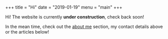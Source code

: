+++
title = "Hi"
date = "2019-01-19"
menu = "main"
+++

Hi! The website is currently **under construction**, check back soon!

In the mean time, check out the [about me](./about) section,
my contact details above or the articles below!